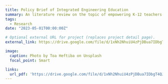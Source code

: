 ```yaml
---
title: Policy Brief of Integrated Engineering Education
summary: An literature review on the topic of empowering K-12 teachers to meet the Next Generation Science Standards (NGSS) in Professional Development Programs `click the picture for details`.
tags:
  - Research
date: "2023-05-01T00:00:00Z"

# Optional external URL for project (replaces project detail page).
external_link: https://drive.google.com/file/d/1xNh2NhuiU4zPjDBua7IDbgT4QJT_Q4jv/view?usp=drive_open

image:
  caption: Photo by Toa Heftiba on Unsplash
  focal_point: Smart

links:
  url_pdf: 'https://drive.google.com/file/d/1xNh2NhuiU4zPjDBua7IDbgT4QJT_Q4jv/view?usp=drive_open'
---
```

